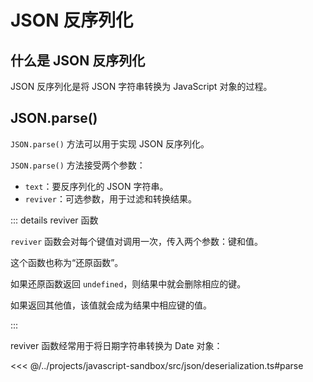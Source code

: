 # JSON 反序列化

## 什么是 JSON 反序列化

JSON 反序列化是将 JSON 字符串转换为 JavaScript 对象的过程。

## JSON.parse()

`JSON.parse()` 方法可以用于实现 JSON 反序列化。

`JSON.parse()` 方法接受两个参数：

- `text`：要反序列化的 JSON 字符串。
- `reviver`：可选参数，用于过滤和转换结果。

::: details reviver 函数

`reviver` 函数会对每个键值对调用一次，传入两个参数：键和值。

这个函数也称为“还原函数”。

如果还原函数返回 `undefined`，则结果中就会删除相应的键。

如果返回其他值，该值就会成为结果中相应键的值。

:::

reviver 函数经常用于将日期字符串转换为 Date 对象：

<<< @/../projects/javascript-sandbox/src/json/deserialization.ts#parse
